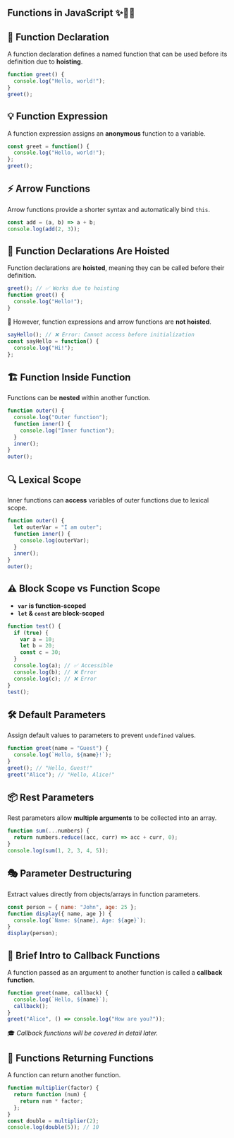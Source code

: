 ## Functions in JavaScript ✨🚀🔥

## 🎯 Function Declaration
A function declaration defines a named function that can be used before its definition due to **hoisting**.
```javascript
function greet() {
  console.log("Hello, world!");
}
greet();
```

## 💡 Function Expression
A function expression assigns an **anonymous** function to a variable. 
```javascript
const greet = function() {
  console.log("Hello, world!");
};
greet();
```

## ⚡ Arrow Functions
Arrow functions provide a shorter syntax and automatically bind `this`. 
```javascript
const add = (a, b) => a + b;
console.log(add(2, 3));
```

## 🔄 Function Declarations Are Hoisted
Function declarations are **hoisted**, meaning they can be called before their definition. 
```javascript
greet(); // ✅ Works due to hoisting
function greet() {
  console.log("Hello!");
}
```
🚫 However, function expressions and arrow functions are **not hoisted**. 
```javascript
sayHello(); // ❌ Error: Cannot access before initialization
const sayHello = function() {
  console.log("Hi!");
};
```

## 🏗️ Function Inside Function
Functions can be **nested** within another function. 
```javascript
function outer() {
  console.log("Outer function");
  function inner() {
    console.log("Inner function");
  }
  inner();
}
outer();
```

## 🔍 Lexical Scope
Inner functions can **access** variables of outer functions due to lexical scope. 
```javascript
function outer() {
  let outerVar = "I am outer";
  function inner() {
    console.log(outerVar);
  }
  inner();
}
outer();
```

## ⚠️ Block Scope vs Function Scope
- **`var` is function-scoped**
- **`let` & `const` are block-scoped** 
```javascript
function test() {
  if (true) {
    var a = 10;
    let b = 20;
    const c = 30;
  }
  console.log(a); // ✅ Accessible
  console.log(b); // ❌ Error
  console.log(c); // ❌ Error
}
test();
```

## 🛠️ Default Parameters
Assign default values to parameters to prevent `undefined` values. 
```javascript
function greet(name = "Guest") {
  console.log(`Hello, ${name}!`);
}
greet(); // "Hello, Guest!"
greet("Alice"); // "Hello, Alice!"
```

## 📦 Rest Parameters
Rest parameters allow **multiple arguments** to be collected into an array. 
```javascript
function sum(...numbers) {
  return numbers.reduce((acc, curr) => acc + curr, 0);
}
console.log(sum(1, 2, 3, 4, 5));
```

## 🎭 Parameter Destructuring
Extract values directly from objects/arrays in function parameters. 
```javascript
const person = { name: "John", age: 25 };
function display({ name, age }) {
  console.log(`Name: ${name}, Age: ${age}`);
}
display(person);
```

## 🔄 Brief Intro to Callback Functions
A function passed as an argument to another function is called a **callback function**. 
```javascript
function greet(name, callback) {
  console.log(`Hello, ${name}`);
  callback();
}
greet("Alice", () => console.log("How are you?"));
```
🎓 _Callback functions will be covered in detail later._ 

## 🔗 Functions Returning Functions
A function can return another function. 
```javascript
function multiplier(factor) {
  return function (num) {
    return num * factor;
  };
}
const double = multiplier(2);
console.log(double(5)); // 10
```